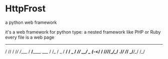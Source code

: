 # HttpFrost
a python web framework


it's a web framework for python
type: a nested framework like PHP or Ruby
   every file is a web page


   __ ____  __       ____             __ 
  / // / /_/ /____  / __/______  ___ / /_
 / _  / __/ __/ _ \/ _// __/ _ \(_-</ __/
/_//_/\__/\__/ .__/_/ /_/  \___/___/\__/ 
            /_/                          
